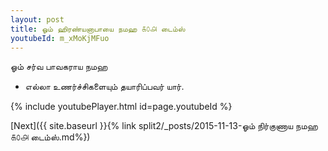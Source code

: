 ```yaml
---
layout: post
title: ஓம் ஹிரண்யனாபாயை நமஹ ௧௦௮ டைம்ஸ்
youtubeId: m_xMoKjMFuo
---
```

 
 
 ஓம் சர்வ பாவகராய நமஹ  
 
 -  எல்லா உணர்ச்சிகளையும் தயாரிப்பவர் யார். 
 
  
 
  
 
 
 
 
 
 


{% include youtubePlayer.html id=page.youtubeId %}
 
[Next]({{ site.baseurl }}{% link  split2/_posts/2015-11-13-ஓம் நிர்குணாய நமஹ ௧௦௮ டைம்ஸ்.md%})
 
